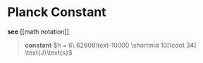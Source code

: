 # Planck Constant

**see** [[math notation]]

> **constant** $h = 6\ 62608\text-10000 \shortmid 10[\cdot 34] \text{J}\text{s}$
